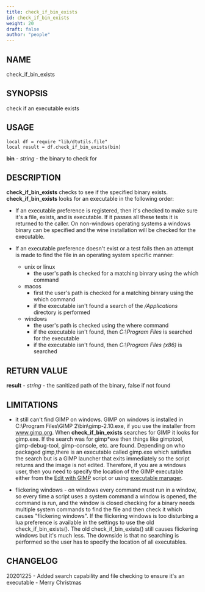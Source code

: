```yaml
---
title: check_if_bin_exists
id: check_if_bin_exists
weight: 20
draft: false
author: "people"
---
```


## NAME

check_if_bin_exists

## SYNOPSIS

check if an executable exists

## USAGE
```
local df = require "lib/dtutils.file"
local result = df.check_if_bin_exists(bin)
```
**bin** - _string_ - the binary to check for

## DESCRIPTION

**check_if_bin_exists** checks to see if the specified binary exists.
**check_if_bin_exists** looks for an executable in the following order:

* If an executable preference is registered, then it's checked to make sure it's a file, exists, and is executable. If it passes all these tests it is returned to the caller. On non-windows operating systems a windows binary can be specified and the wine installation will be checked for the executable.

* If an executable preference doesn't exist or a test fails then an attempt is made to find the file in an operating system specific manner:
  * unix or linux
    * the user's path is checked for a matching binrary using the which command
  * macos
    * first the user's path is checked for a matching binrary using the which command
    * if the executable isn't found a search of the _/Applications_ directory is performed
  * windows
    * the user's path is checked using the where command
    * if the executable isn't found, then _C:\\Program Files_ is searched for the executable 
    * if the executable isn't found, then _C:\\Program Files \(x86\)_ is searched

## RETURN VALUE

**result** - _string_ - the sanitized path of the binary, false if not found

## LIMITATIONS

* it still can't find GIMP on windows.  GIMP on windows is installed in C:\\Program Files\\GIMP 2\\bin\\gimp-2.10.exe, if you use the installer from www.gimp.org.  When **check_if_bin_exists** searches for GIMP it looks for gimp.exe.  If the search was for gimp\*exe then things like gimptool, gimp-debug-tool, gimp-console, etc. are found.  Depending on who packaged gimp,there is an executable called gimp.exe which satisfies the search but is a GIMP launcher that exits immediately so the script returns and the image is not edited. Therefore, if you are a windows user, then you need to specify the location of the GIMP executable either from the [Edit with GIMP](../../../lua.scripts.manual/scripts/contrib/gimp.md) script or using [executable manager](../../../lua.scripts.manual/scripts/tools/executable_manager.md).

* flickering windows - on windows every command must run in a window, so every time a script uses a system command a window is opened, the command is run, and the window is closed  checking for a binary needs multiple system commands to find the file and then check it which causes "flickering windows".  If the flickering windows is too disturbing a lua preference is available in the settings to use the old check_if_bin_exists\(\).  The old check_if_bin_exists\(\) still causes flickering windows but it's much less.  The downside is that no searching is performed so the user has to specify the location of all executables.


## CHANGELOG

20201225 - Added search capability and file checking to ensure it's an executable - Merry Christmas
